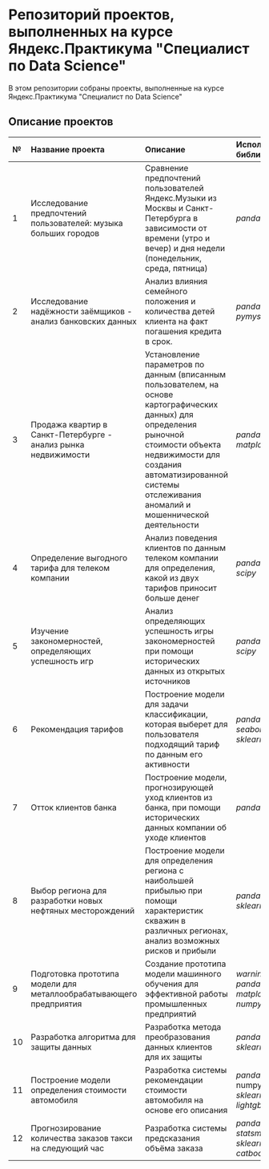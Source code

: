 # Репозиторий проектов, выполненных на курсе Яндекс.Практикума "Специалист по Data Science" 
В этом репозитории собраны проекты, выполненные на курсе Яндекс.Практикума "Специалист по Data Science"
## Описание проектов
№    | Название проекта          | Описание     | Используемые библиотеки |
:--  | :---------------          | :-------     | :---------------------- |
1    | Исследование предпочтений пользователей: музыка больших городов | Сравнение предпочтений пользователей Яндекс.Музыки из Москвы и Санкт-Петербурга в зависимости от времени (утро и вечер) и дня недели (понедельник, среда, пятница) | *pandas* |
2    | Исследование надёжности заёмщиков - анализ банковских данных | Анализ влияния семейного положения и количества детей клиента на факт погашения кредита в срок. | *pandas*, *pymystem3* |
3   | Продажа квартир в Санкт-Петербурге - анализ рынка недвижимости | Установление параметров по данным (вписанным пользователем, на основе картографических данных) для определения рыночной стоимости объекта недвижимости для создания автоматизированной системы отслеживания аномалий и мошеннической деятельности | *pandas*, *matplotlib* |
4    | Определение выгодного тарифа для телеком компании | Анализ поведения клиентов по данным телеком компании для определения, какой из двух тарифов приносит больше денег   | *pandas*, *numpy*, *scipy* |
5   | Изучение закономерностей, определяющих успешность игр | Анализ определяющих успешность игры закономерностей при помощи исторических данных из открытых источников | *pandas*, *numpy*, *scipy* |
6    | Рекомендация тарифов | Построение модели для задачи классификации, которая выберет для пользователя подходящий тариф по данным его активности | *pandas*, *seaborn*, *sklearn* |
7     | Отток клиентов банка | Построение модели, прогнозирующей уход клиентов из банка, при помощи исторических данных компании об уходе клиентов | *pandas*, *sklearn* |
8     | Выбор региона для разработки новых нефтяных месторождений | Построение модели для определения региона с наибольшей прибылью при помощи характеристик скважин в различных регионах, анализ возможных рисков и прибыли | *pandas*, *numpy*, *sklearn*, *scipy* | 
9     | Подготовка прототипа модели для металлообрабатывающего предприятия | Создание прототипа модели машинного обучения для эффективной работы промышленных предприятий | *warnings*, *pandas*, *matplotlib*, *numpy*, *sklearn* |
10     | Разработка алгоритма для защиты данных | Разработка метода преобразования данных клиентов для их защиты | *pandas*, *numpy*, *sklearn* | 
11     | Построение модели определения стоимости автомобиля | Разработка системы рекомендации стоимости автомобиля на основе его описания | *pandas*, numpy*, *sklearn*, *lightgbm* |
12     | Прогнозирование количества заказов такси на следующий час | Разработка системы предсказания объёма заказа | *pandas*, *numpy*, *statsmodels*, *sklearn*, *catboost* |
